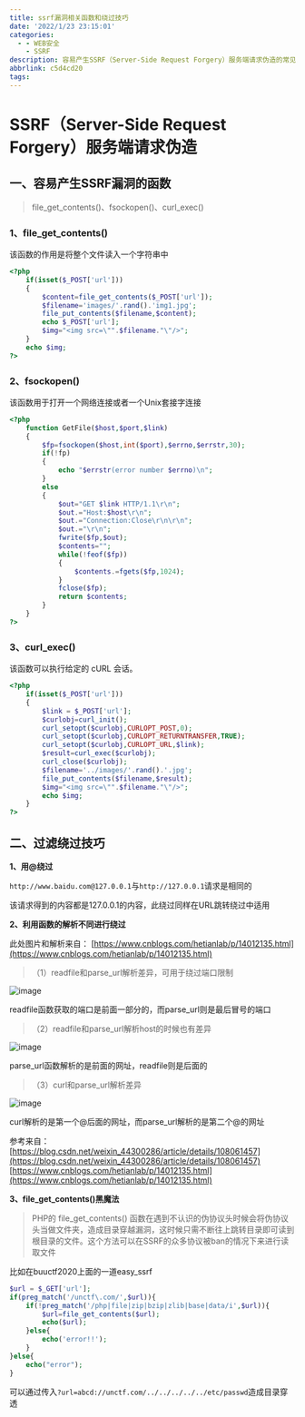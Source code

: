 ```yaml
---
title: ssrf漏洞相关函数和绕过技巧
date: '2022/1/23 23:15:01'
categories:
  - - WEB安全
    - SSRF
description: 容易产生SSRF（Server-Side Request Forgery）服务端请求伪造的常见函数，以及部分的绕过技巧
abbrlink: c5d4cd20
tags:
---
```



# SSRF（Server-Side Request Forgery）服务端请求伪造

## 一、容易产生SSRF漏洞的函数

> file_get_contents()、fsockopen()、curl_exec()

### 1、file_get_contents()

该函数的作用是将整个文件读入一个字符串中
```php
<?php
    if(isset($_POST['url']))
    {
        $content=file_get_contents($_POST['url']);
        $filename='images/'.rand().'img1.jpg';
        file_put_contents($filename,$content);
        echo $_POST['url'];
        $img="<img src=\"".$filename."\"/>";
    }
    echo $img;
?>
```
### 2、fsockopen()

该函数用于打开一个网络连接或者一个Unix套接字连接
```php
<?php
	function GetFile($host,$port,$link)
	{
		$fp=fsockopen($host,int($port),$errno,$errstr,30);
		if(!fp)
		{
			echo "$errstr(error number $errno)\n";
		}
		else
		{
			$out="GET $link HTTP/1.1\r\n";
			$out.="Host:$host\r\n";
			$out.="Connection:Close\r\n\r\n";
			$out.="\r\n";
			fwrite($fp,$out);
			$contents="";
			while(!feof($fp))
			{
				$contents.=fgets($fp,1024);
			}
			fclose($fp);
			return $contents;
		}
	}
?>
```
### 3、curl_exec()

该函数可以执行给定的 cURL 会话。
```php
<?php
	if(isset($_POST['url']))
	{
		$link = $_POST['url'];
		$curlobj=curl_init();
		curl_setopt($curlobj,CURLOPT_POST,0);
		curl_setopt($curlobj,CURLOPT_RETURNTRANSFER,TRUE);
		curl_setopt($curlobj,CURLOPT_URL,$link);
		$result=curl_exec($curlobj);
		curl_close($curlobj);
		$filename='../images/'.rand().'.jpg';
		file_put_contents($filename,$result);
		$img="<img src=\"".$filename."\"/>";
		echo $img;
	}
?>
```

## 二、过滤绕过技巧

**1、用@绕过**

```http://www.baidu.com@127.0.0.1```与```http://127.0.0.1```请求是相同的

该请求得到的内容都是127.0.0.1的内容，此绕过同样在URL跳转绕过中适用

**2、利用函数的解析不同进行绕过**

此处图片和解析来自：
[https://www.cnblogs.com/hetianlab/p/14012135.html](https://www.cnblogs.com/hetianlab/p/14012135.html)

> （1）readfile和parse_url解析差异，可用于绕过端口限制

![image](https://gitee.com/black_while/save_image/raw/master/ssrf/analytic_difference_of_function/analytic_difference_of_function_1.png)

readfile函数获取的端口是前面一部分的，而parse_url则是最后冒号的端口

> （2）readfile和parse_url解析host的时候也有差异

![image](https://gitee.com/black_while/save_image/raw/master/ssrf/analytic_difference_of_function/analytic_difference_of_function_2.png)

parse_url函数解析的是前面的网址，readfile则是后面的

> （3）curl和parse_url解析差异

![image](https://gitee.com/black_while/save_image/raw/master/ssrf/analytic_difference_of_function/analytic_difference_of_function_3.png)

curl解析的是第一个@后面的网址，而parse_url解析的是第二个@的网址

参考来自：
[https://blog.csdn.net/weixin_44300286/article/details/108061457](https://blog.csdn.net/weixin_44300286/article/details/108061457)
[https://www.cnblogs.com/hetianlab/p/14012135.html](https://www.cnblogs.com/hetianlab/p/14012135.html)

**3、file_get_contents()黑魔法**

> PHP的 file_get_contents() 函数在遇到不认识的伪协议头时候会将伪协议头当做文件夹，造成目录穿越漏洞，这时候只需不断往上跳转目录即可读到根目录的文件。这个方法可以在SSRF的众多协议被ban的情况下来进行读取文件

比如在buuctf2020上面的一道easy_ssrf

```php
$url = $_GET['url'];
if(preg_match('/unctf\.com/',$url)){
	if(!preg_match('/php|file|zip|bzip|zlib|base|data/i',$url)){
		$url=file_get_contents($url);
		echo($url);
	}else{
		echo('error!!');
	}
}else{
	echo("error");
}
 ```

可以通过传入```?url=abcd://unctf.com/../../../../../etc/passwd```造成目录穿透


